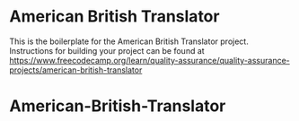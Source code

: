# American British Translator

This is the boilerplate for the American British Translator project. Instructions for building your project can be found at https://www.freecodecamp.org/learn/quality-assurance/quality-assurance-projects/american-british-translator
# American-British-Translator
